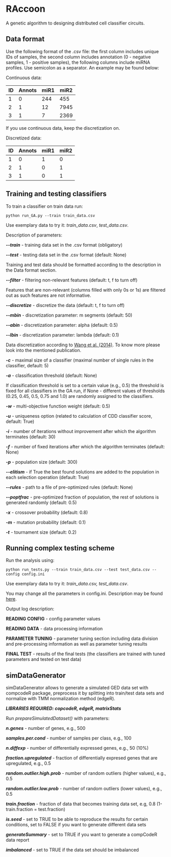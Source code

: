 # RAccoon

A genetic algorithm to designing distributed cell classifier circuits. 

## Data format

Use the following format of the .csv file: the first column includes unique IDs of samples, the second column includes 
annotation (0 - negative samples, 1 - positive samples), the following columns include miRNA profiles. Use semicolon as 
a separator. An example may be found below:

Continuous data:

| ID | Annots | miR1 | miR2 |
| -- | ------ | ---- | ---- |
| 1 | 0 | 244 | 455 |
| 2 | 1 | 12 | 7945 |
| 3 | 1 | 7 | 2369 |

If you use continuous data, keep the discretization on.

Discretized data:

| ID | Annots | miR1 | miR2 |
| -- | ------ | ---- | ---- |
| 1 | 0 | 1 | 0 |
| 2 | 1 | 0 | 1 |
| 3 | 1 | 0 | 1 |

## Training and testing classifiers

To train a classifier on train data run: 

```
python run_GA.py --train train_data.csv 
```

Use exemplary data to try it: *train_data.csv*, *test_data.csv*.

Description of parameters:

***--train*** - training data set in the .csv format (obligatory)

***--test*** - testing data set in the .csv format (default: None)

Training and test data should be formatted according to the description in the Data format section.

***--filter*** - filtering non-relevant features (default: t, f to turn off)

Features that are non-relevant (columns filled with only 0s or 1s) are filtered out as such features are not 
informative.

***--discretize*** - discretize the data (default: t, f to turn off)

***--mbin*** - discretization parameter: m segments (default: 50)

***--abin*** - discretization parameter: alpha (default: 0.5)

***--lbin*** - discretization parameter: lambda (default: 0.1)

Data discretization according to [Wang et al. (2014)](https://www.sciencedirect.com/science/article/abs/pii/S0925231214008480).
To know more please look into the mentioned publication.

***-c*** - maximal size of a classifier (maximal number of single rules in the classifier, default: 5)

***-a*** - classification threshold (default: None)

If classification threshold is set to a certain value (e.g., 0.5) the threshold is fixed for all classifiers in 
the GA run, if None - different values of thresholds (0.25, 0.45, 0.5, 0.75 and 1.0) are randomly assigned to 
the classifiers.

***-w*** - multi-objective function weight (default: 0.5)

***-u*** - uniqueness option (related to calculation of CDD classifier score, default: True)

***-i*** - number of iterations without improvement after which the algorithm terminates (default: 30)

***-f*** - number of fixed iterations after which the algorithm terminates (default: None)

***-p*** - population size (default: 300)

***--elitism*** - if True the best found solutions are added to the population in each selection operation (default: True) 

***--rules*** - path to a file of pre-optimized rules (default: None)

***--poptfrac*** - pre-optimized fraction of population, the rest of solutions is generated randomly (default: 0.5)

***-x*** - crossover probability (default: 0.8)

***-m*** - mutation probability (default: 0.1)

***-t*** - tournament size (default: 0.2)


## Running complex testing scheme

Run the analysis using:

```
python run_tests.py --train train_data.csv --test test_data.csv --config config.ini
```
Use exemplary data to try it: *train_data.csv, test_data.csv*.

You may change all the parameters in config.ini. Description may be found 
[here](https://github.com/MelaniaNowicka/RAccoon/blob/master/config.ini).

Output log description:

**READING CONFIG** - config parameter values

**READING DATA** - data processing information

**PARAMETER TUNING** - parameter tuning section including data division and pre-processing information as well 
as parameter tuning results

**FINAL TEST** - results of the final tests (the classifiers are trained with tuned parameters and tested on test data)

## simDataGenerator

simDataGenerator allows to generate a simulated GED data set with compcodeR package, preprocess it by splitting into 
train/test data sets and normalize with TMM normalization method (edgeR). 

***LIBRARIES REQUIRED: copcodeR, edgeR, matrixStats***

Run *prepareSimulatedDataset()* with parameters:

***n.genes*** - number of genes, e.g., 500

***samples.per.cond*** - number of samples per class, e.g., 100

***n.diffexp*** - number of differentially expressed genes, e.g., 50 (10%)

***fraction.upregulated*** - fraction of differentially expresed genes that are upregulated, e.g., 0.5

***random.outlier.high.prob*** - number of random outliers (higher values), e.g., 0.5

***random.outlier.low.prob*** - number of random outliers (lower values), e.g., 0.5

***train.fraction*** - fraction of data that becomes training data set, e.g, 0.8 (1-train.fraction = test.fraction)

***is.seed*** - set to TRUE to be able to reproduce the results for certain conditions, set to FALSE if you want to generate different data sets

***generateSummary*** - set to TRUE if you want to generate a compCodeR data report

***imbalanced*** - set to TRUE if the data set should be imbalanced
